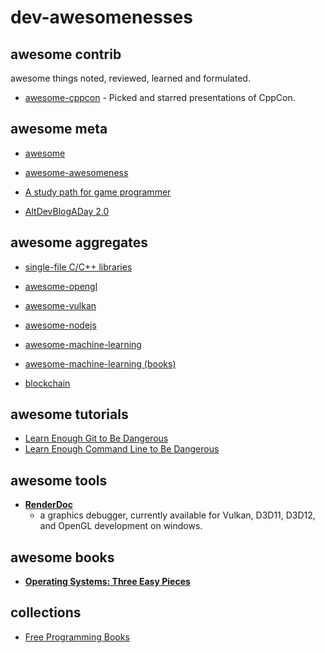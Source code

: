 # dev-awesomenesses

## awesome contrib

awesome things noted, reviewed, learned and formulated.

- [awesome-cppcon](awesome-cppcon.md) - Picked and starred presentations of CppCon.

## awesome meta

- [awesome](https://github.com/sindresorhus/awesome)
- [awesome-awesomeness](https://github.com/bayandin/awesome-awesomeness)

- [A study path for game programmer](https://github.com/miloyip/game-programmer/)
- [AltDevBlogADay 2.0](http://altdevblog.com/)

## awesome aggregates 

- [single-file C/C++ libraries](https://github.com/nothings/single_file_libs)

- [awesome-opengl](https://github.com/eug/awesome-opengl)
- [awesome-vulkan](https://github.com/vinjn/awesome-vulkan)
- [awesome-nodejs](https://github.com/sqreen/awesome-nodejs-projects)
- [awesome-machine-learning](https://github.com/josephmisiti/awesome-machine-learning)
- [awesome-machine-learning (books)](https://github.com/josephmisiti/awesome-machine-learning/blob/master/books.md)
- [blockchain](https://github.com/McFrankline/Blockchain-stuff)

## awesome tutorials

- [Learn Enough Git to Be Dangerous](https://www.learnenough.com/git-tutorial)
- [Learn Enough Command Line to Be Dangerous](https://www.learnenough.com/command-line-tutorial)

## awesome tools

- [**RenderDoc**](https://github.com/baldurk/renderdoc) 
    + a graphics debugger, currently available for Vulkan, D3D11, D3D12, and OpenGL development on windows.

## awesome books

- [**Operating Systems: Three Easy Pieces**](http://pages.cs.wisc.edu/~remzi/OSTEP/)

## collections 

- [Free Programming Books](https://github.com/vhf/free-programming-books/blob/master/free-programming-books.md)
